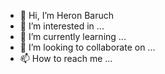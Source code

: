 - 👋 Hi, I’m Heron Baruch 
- 👀 I’m interested in ...
- 🌱 I’m currently learning ...
- 💞️ I’m looking to collaborate on ...
- 📫 How to reach me ...

<!---
heronbaruch/heronbaruch is a ✨ special ✨ repository because its `README.md` (this file) appears on your GitHub profile.
You can click the Preview link to take a look at your changes.
--->

